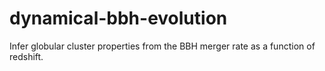 # dynamical-bbh-evolution
Infer globular cluster properties from the BBH merger rate as a function of redshift. 
